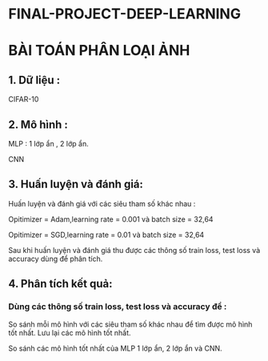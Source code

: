 # FINAL-PROJECT-DEEP-LEARNING
# BÀI TOÁN PHÂN LOẠI ẢNH 
## 1. Dữ liệu :
CIFAR-10

## 2. Mô hình :
MLP : 1 lớp ẩn , 2 lớp ẩn.

CNN

## 3. Huấn luyện và đánh giá:
Huấn luyện và đánh giá với các siêu tham số khác nhau :

Opitimizer = Adam,learning rate = 0.001 và batch size = 32,64

Opitimizer = SGD,learning rate = 0.01 và batch size = 32,64

Sau khi huấn luyện và đánh giá thu được các thông số train loss, test loss và accuracy dùng để phân tích.

## 4. Phân tích kết quả:
### Dùng các thông số train loss, test loss và accuracy để :

So sánh mỗi mô hình với các siêu tham số khác nhau để tìm được mô hình tốt nhất. Lưu lại các mô hình tốt nhất.

So sánh các mô hình tốt nhất của MLP 1 lớp ẩn, 2 lớp ẩn và CNN.
